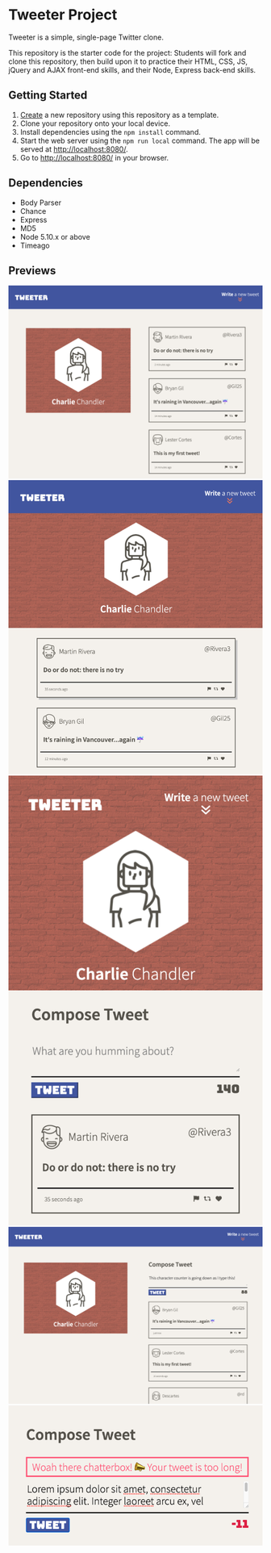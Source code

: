 # Tweeter Project

Tweeter is a simple, single-page Twitter clone.

This repository is the starter code for the project: Students will fork and clone this repository, then build upon it to practice their HTML, CSS, JS, jQuery and AJAX front-end skills, and their Node, Express back-end skills.

## Getting Started

1. [Create](https://docs.github.com/en/repositories/creating-and-managing-repositories/creating-a-repository-from-a-template) a new repository using this repository as a template.
2. Clone your repository onto your local device.
3. Install dependencies using the `npm install` command.
3. Start the web server using the `npm run local` command. The app will be served at <http://localhost:8080/>.
4. Go to <http://localhost:8080/> in your browser.

## Dependencies

- Body Parser
- Chance
- Express
- MD5
- Node 5.10.x or above
- Timeago

## Previews

!["Tweeter feed on desktop"](https://github.com/cchand-vanc/tweeter/blob/master/docs/desktop_tweeter.png?raw=true)
!["Tweeter feed resizes for tablet responsive "](https://github.com/cchand-vanc/tweeter/blob/master/docs/tablet_tweeter.png?raw=true)
!["Tweeter feed resizes for mobile, with composition box"](https://github.com/cchand-vanc/tweeter/blob/master/docs/mobile_tweeter.png?raw=true)
!["Wrting a tweet!"](https://github.com/cchand-vanc/tweeter/blob/master/docs/composing_tweet.png?raw=true)
!["Error message is revealed when tweet is too long"](https://github.com/cchand-vanc/tweeter/blob/master/docs/error_tweeter.png)
